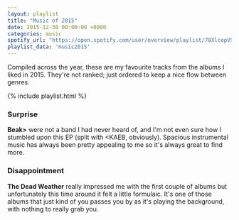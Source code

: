 ```yaml
---
layout: playlist
title: "Music of 2015"
date: 2015-12-30 00:00:00 +0000
categories: music
spotify_url: "https://open.spotify.com/user/overview/playlist/78XlcepV9Payk3BOYZQ4SB"
playlist_data: 'music2015'
---
```


Compiled across the year, these are my favourite tracks from the albums I liked in 2015. They're not ranked; just ordered to keep a nice flow between genres.

{% include playlist.html %}

### Surprise

**Beak>** were not a band I had never heard of, and I'm not even sure how I stumbled upon this EP (split with <KAEB, obviously). Spacious instrumental music has always been pretty appealing to me so it's always great to find more.

### Disappointment

**The Dead Weather** really impressed me with the first couple of albums but unfortunately this time around it felt a little formulaic. It's one of those albums that just kind of you passes you by as it's playing the background, with nothing to really grab you.
